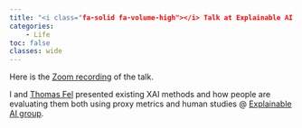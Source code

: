 ```yaml
---
title: "<i class="fa-solid fa-volume-high"></i> Talk at Explainable AI group"
categories: 
    - Life
toc: false
classes: wide
---
```


<!-- # Invited talk @ [Explainable AI group](https://twitter.com/XAI_Research), on Evaluating interpretability in computer vision -->

Here is the [Zoom recording](https://ufl.zoom.us/rec/share/Zp7rJcfi_jUrwtkwApjM2XoAf8UsnH7wlaDpyVW_OEH2c8HErdXo8tgJYNMrodBw.KIAGTm-cE1Sfry48?startTime=1648487210000) of the talk.

I and [Thomas Fel](https://scholar.google.com/citations?user=1m5Mlx4AAAAJ&hl=en) presented existing XAI methods and how people are evaluating them both using proxy metrics and human studies @ [Explainable AI group](https://twitter.com/XAI_Research).